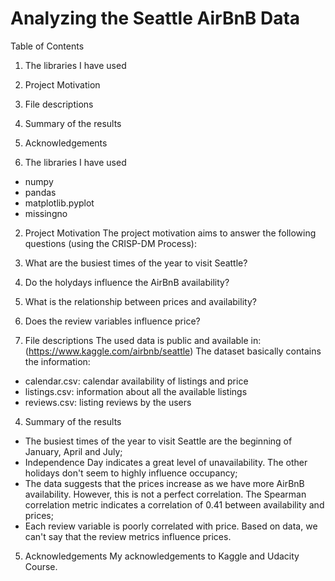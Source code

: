 # Analyzing the Seattle AirBnB Data

Table of Contents
1. The libraries I have used
2. Project Motivation
3. File descriptions
4. Summary of the results
5. Acknowledgements

1. The libraries I have used
- numpy 
- pandas
- matplotlib.pyplot 
- missingno 

2. Project Motivation
The project motivation aims to answer the following questions (using the CRISP-DM Process):
1. What are the busiest times of the year to visit Seattle?
2. Do the holydays influence the AirBnB availability?
3. What is the relationship between prices and availability?
4. Does the review variables influence price?

3. File descriptions
The used data is public and available in: (https://www.kaggle.com/airbnb/seattle)
The dataset basically contains the information:
- calendar.csv: calendar availability of listings and price
- listings.csv: information about all the available listings
- reviews.csv: listing reviews by the users

4. Summary of the results
- The busiest times of the year to visit Seattle are the beginning of January, April and July;
- Independence Day indicates a great level of unavailability. The other holidays don't seem to highly influence occupancy;
- The data suggests that the prices increase as we have more AirBnB availability. However, this is not a perfect correlation. The Spearman correlation metric indicates a correlation of 0.41 between availability and prices;
- Each review variable is poorly correlated with price. Based on data, we can't say that the review metrics influence prices.

5. Acknowledgements
My acknowledgements to Kaggle and Udacity Course.
